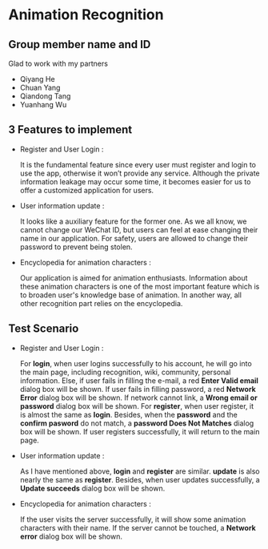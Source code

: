 # Animation Recognition

## Group member name and ID

Glad to work with my partners

- Qiyang He 
- Chuan Yang 
- Qiandong Tang 
- Yuanhang Wu

## 3 Features to implement

- Register and User Login :

  It is the fundamental feature since every user must register and login to use the app, otherwise it won’t provide any service. Although the private information leakage may occur some time, it becomes easier for us to offer a customized  application for users. 

- User information update :

  It looks like a auxiliary feature for the former one. As we all know, we cannot change our WeChat ID, but users can feel at ease changing their name in our application. For safety, users are allowed to change their password to prevent being stolen.

- Encyclopedia for animation characters : 

  Our application is aimed for animation enthusiasts. Information about these animation characters is one of the most important feature which is to broaden user's knowledge base of animation. In another way, all other recognition part relies on the encyclopedia.

## Test Scenario

- Register and User Login :

  For **login**, when user logins successfully to his account, he will go into the main page, including recognition, wiki, community, personal information. Else, if user fails in filling the e-mail, a red **Enter Valid email** dialog box will be shown. If user fails in filling password, a red **Network Error** dialog box will be shown. If network cannot link, a **Wrong email or password** dialog box will be shown. For **register**, when user register, it is almost the same as **login**. Besides, when the **password** and the **confirm pasword** do not match, a **password Does Not Matches** dialog box will be shown. If user registers successfully, it will return to the main page.

- User information update :

  As I have mentioned above, **login** and **register** are similar. **update** is also nearly the same as **register**. Besides, when user updates successfully, a **Update succeeds** dialog box will be shown.

- Encyclopedia for animation characters : 

  If the user visits the server successfully, it will show some animation characters with their name. If the server cannot be touched, a **Network error** dialog box will be shown. 

